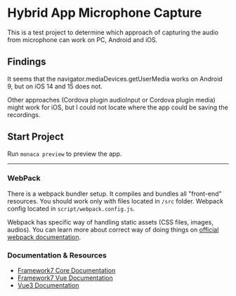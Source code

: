 # Hybrid App Microphone Capture

This is a test project to determine which approach of capturing the audio from microphone can work on PC, Android and iOS.

## Findings
It seems that the navigator.mediaDevices.getUserMedia works on Android 9, but on iOS 14 and 15 does not. 

Other approaches (Cordova plugin audioInput or Cordova plugin media) might work for iOS, but I could not locate where the app could be saving the recordings.

## Start Project

Run `monaca preview` to preview the app.

---

### WebPack

There is a webpack bundler setup. It compiles and bundles all "front-end" resources. You should work only with files located in `/src` folder. Webpack config located in `script/webpack.config.js`.

Webpack has specific way of handling static assets (CSS files, images, audios). You can learn more about correct way of doing things on [official webpack documentation](https://webpack.js.org/guides/asset-management/).


### Documentation & Resources

* [Framework7 Core Documentation](https://framework7.io/docs/)
* [Framework7 Vue Documentation](https://framework7.io/vue/)
* [Vue3 Documentation](https://v3.vuejs.org/guide/introduction.html)
